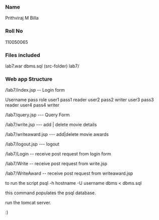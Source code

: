 ### Name
Prithviraj M Billa

### Roll No 

110050065

### Files included

lab7.war
dbms.sql
(src-folder) lab7/

### Web app Structure

/lab7/index.jsp -- Login form

Username	pass	role
user1		pass1	reader
user2		pass2	writer
user3		pass3	reader
user4		pass4	writer

/lab7/query.jsp  --- Query Form

/lab7/write.jsp  --- add | delete movie details

/lab7/writeaward.jsp  --- add|delete movie awards

/lab7/logout.jsp       --- logout


/lab7/Login -- receive post request from login form

/lab7/Write  -- receive post request from write.jsp

/lab7/WriteAward -- receive post request from writeaward.jsp


to run the script
psql -h hostname -U username dbms < dbms.sql

this command populates the psql database.

run the tomcat server.

:)
